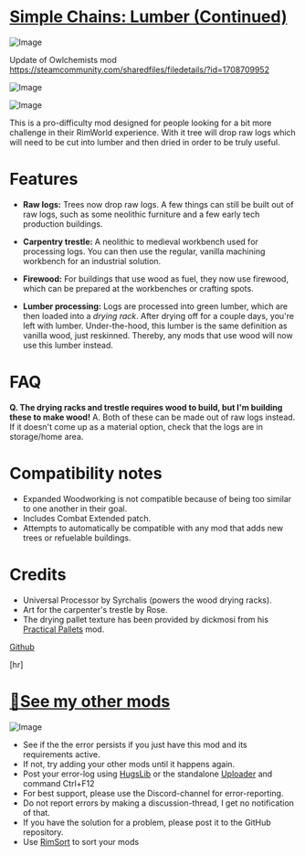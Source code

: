 # [Simple Chains: Lumber (Continued)]()

![Image](https://i.imgur.com/buuPQel.png)

Update of Owlchemists mod https://steamcommunity.com/sharedfiles/filedetails/?id=1708709952

![Image](https://i.imgur.com/pufA0kM.png)
	
![Image](https://i.imgur.com/Z4GOv8H.png)

This is a pro-difficulty mod designed for people looking for a bit more challenge in their RimWorld experience. With it tree will drop raw logs which will need to be cut into lumber and then dried in order to be truly useful.

# Features



- **Raw logs:** Trees now drop raw logs. A few things can still be built out of raw logs, such as some neolithic furniture and a few early tech production buildings.

- **Carpentry trestle:** A neolithic to medieval workbench used for processing logs. You can then use the regular, vanilla machining workbench for an industrial solution.

- **Firewood:** For buildings that use wood as fuel, they now use firewood, which can be prepared at the workbenches or crafting spots.

- **Lumber processing:** Logs are processed into green lumber, which are then loaded into a *drying rack*. After drying off for a couple days, you're left with lumber. Under-the-hood, this lumber is the same definition as vanilla wood, just reskinned. Thereby, any mods that use wood will now use this lumber instead.



# FAQ

**Q. The drying racks and trestle requires wood to build, but I'm building these to make wood!**
A. Both of these can be made out of raw logs instead. If it doesn't come up as a material option, check that the logs are in storage/home area.

# Compatibility notes



- Expanded Woodworking is not compatible because of being too similar to one another in their goal.
- Includes Combat Extended patch.
- Attempts to automatically be compatible with any mod that adds new trees or refuelable buildings.



# Credits



- Universal Processor by Syrchalis (powers the wood drying racks).
- Art for the carpenter's trestle by Rose.
- The drying pallet texture has been provided by dickmosi from his [Practical Pallets](https://steamcommunity.com/sharedfiles/filedetails/?id=2890728877) mod.



[Github](https://github.com/Owlchemist/simple-chains-lumber)

[hr]
# [🦉See my other mods](https://steamcommunity.com/id/owlchemist/myworkshopfiles/?appid=294100)


![Image](https://i.imgur.com/PwoNOj4.png)



-  See if the the error persists if you just have this mod and its requirements active.
-  If not, try adding your other mods until it happens again.
-  Post your error-log using [HugsLib](https://steamcommunity.com/workshop/filedetails/?id=818773962) or the standalone [Uploader](https://steamcommunity.com/sharedfiles/filedetails/?id=2873415404) and command Ctrl+F12
-  For best support, please use the Discord-channel for error-reporting.
-  Do not report errors by making a discussion-thread, I get no notification of that.
-  If you have the solution for a problem, please post it to the GitHub repository.
-  Use [RimSort](https://github.com/RimSort/RimSort/releases/latest) to sort your mods


